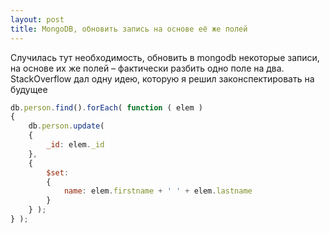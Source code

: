 ```yaml
---
layout: post
title: MongoDB, обновить запись на основе её же полей
---
```


Случилась тут необходимость, обновить в mongodb некоторые записи, на основе их же полей – фактически разбить одно поле на два. StackOverflow дал одну идею, которую я решил законспектировать на будущее

``` js
db.person.find().forEach( function ( elem )
{
    db.person.update(
    {
        _id: elem._id
    },
    {
        $set:
        {
            name: elem.firstname + ' ' + elem.lastname
        }
    } );
} );
```
